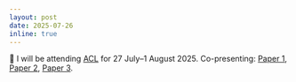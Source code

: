 ```yaml
---
layout: post
date: 2025-07-26
inline: true
---
```


🧳 I will be attending [ACL](https://2025.aclweb.org/) for 27 July–1 August 2025. Co-presenting: [Paper 1](https://arxiv.org/abs/2410.05873), [Paper 2](https://aclanthology.org/2025.sigtyp-1.13/), [Paper 3](https://arxiv.org/abs/2506.01074).
